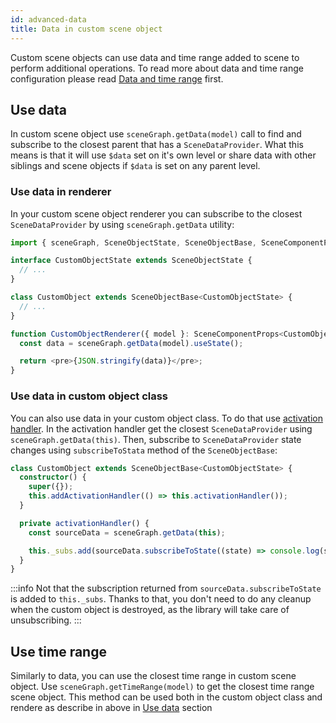 ```yaml
---
id: advanced-data
title: Data in custom scene object
---
```


Custom scene objects can use data and time range added to scene to perform additional operations. To read more about data and time range configuration please read [Data and time range](./core-concepts#data-and-time-range) first.

## Use data

In custom scene object use `sceneGraph.getData(model)` call to find and subscribe to the closest parent that has a `SceneDataProvider`. What this means is that it will use `$data` set on it's own level or share data with other siblings and scene objects if `$data` is set on any parent level.

### Use data in renderer

In your custom scene object renderer you can subscribe to the closest `SceneDataProvider` by using `sceneGraph.getData` utility:

```ts
import { sceneGraph, SceneObjectState, SceneObjectBase, SceneComponentProps } from '@grafana/scenes';

interface CustomObjectState extends SceneObjectState {
  // ...
}

class CustomObject extends SceneObjectBase<CustomObjectState> {
  // ...
}

function CustomObjectRenderer({ model }: SceneComponentProps<CustomObject>) {
  const data = sceneGraph.getData(model).useState();

  return <pre>{JSON.stringify(data)}</pre>;
}
```

### Use data in custom object class

You can also use data in your custom object class. To do that use [activation handler](./advanced-activation-handlers.md). In the activation handler get the closest `SceneDataProvider` using `sceneGraph.getData(this)`. Then, subscribe to `SceneDataProvider` state changes using `subscribeToStata` method of the `SceneObjectBase`:

```ts
class CustomObject extends SceneObjectBase<CustomObjectState> {
  constructor() {
    super({});
    this.addActivationHandler(() => this.activationHandler());
  }

  private activationHandler() {
    const sourceData = sceneGraph.getData(this);

    this._subs.add(sourceData.subscribeToState((state) => console.log(state)));
  }
}
```

:::info
Not that the subscription returned from `sourceData.subscribeToState` is added to `this._subs`. Thanks to that, you don't need to do any cleanup when the custom object is destroyed, as the library will take care of unsubscribing.
:::

## Use time range

Similarly to data, you can use the closest time range in custom scene object. Use `sceneGraph.getTimeRange(model)` to get the closest time range scene object. This method can be used both in the custom object class and rendere as describe in above in [Use data](#use-data) section
